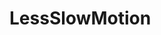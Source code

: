 # LessSlowMotion
<!--
TODO:
This is a .NET mod template for Tainted Grail: The Fall of Avalon mods.
- This template does not include any patch logic.
- Add your own plugin entry points and logic as needed.

## Getting Started

1. Add Harmony patches
2. Add config to PluginConfig.cs if needed
-->
